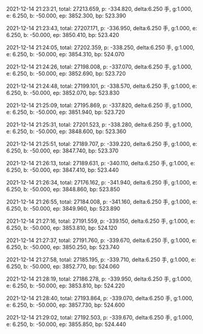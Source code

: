 2021-12-14 21:23:21, total: 27213.659, p: -334.820, delta:6.250 手, g:1.000, e: 6.250, b: -50.000, ep: 3852.300, bp: 523.390

2021-12-14 21:23:43, total: 27207.171, p: -336.950, delta:6.250 手, g:1.000, e: 6.250, b: -50.000, ep: 3850.410, bp: 523.420

2021-12-14 21:24:05, total: 27202.359, p: -338.250, delta:6.250 手, g:1.000, e: 6.250, b: -50.000, ep: 3854.310, bp: 524.070

2021-12-14 21:24:26, total: 27198.008, p: -337.070, delta:6.250 手, g:1.000, e: 6.250, b: -50.000, ep: 3852.690, bp: 523.720

2021-12-14 21:24:48, total: 27199.101, p: -338.570, delta:6.250 手, g:1.000, e: 6.250, b: -50.000, ep: 3852.070, bp: 523.830

2021-12-14 21:25:09, total: 27195.869, p: -337.820, delta:6.250 手, g:1.000, e: 6.250, b: -50.000, ep: 3851.940, bp: 523.720

2021-12-14 21:25:31, total: 27201.523, p: -338.280, delta:6.250 手, g:1.000, e: 6.250, b: -50.000, ep: 3848.600, bp: 523.360

2021-12-14 21:25:51, total: 27189.707, p: -339.220, delta:6.250 手, g:1.000, e: 6.250, b: -50.000, ep: 3847.740, bp: 523.370

2021-12-14 21:26:13, total: 27189.631, p: -340.110, delta:6.250 手, g:1.000, e: 6.250, b: -50.000, ep: 3847.410, bp: 523.440

2021-12-14 21:26:34, total: 27176.162, p: -341.940, delta:6.250 手, g:1.000, e: 6.250, b: -50.000, ep: 3848.860, bp: 523.850

2021-12-14 21:26:55, total: 27184.008, p: -341.160, delta:6.250 手, g:1.000, e: 6.250, b: -50.000, ep: 3849.960, bp: 523.890

2021-12-14 21:27:16, total: 27191.559, p: -339.150, delta:6.250 手, g:1.000, e: 6.250, b: -50.000, ep: 3853.810, bp: 524.120

2021-12-14 21:27:37, total: 27191.760, p: -339.670, delta:6.250 手, g:1.000, e: 6.250, b: -50.000, ep: 3850.250, bp: 523.740

2021-12-14 21:27:58, total: 27185.195, p: -339.710, delta:6.250 手, g:1.000, e: 6.250, b: -50.000, ep: 3852.770, bp: 524.060

2021-12-14 21:28:19, total: 27186.278, p: -339.950, delta:6.250 手, g:1.000, e: 6.250, b: -50.000, ep: 3853.810, bp: 524.220

2021-12-14 21:28:40, total: 27193.864, p: -339.070, delta:6.250 手, g:1.000, e: 6.250, b: -50.000, ep: 3857.730, bp: 524.600

2021-12-14 21:29:02, total: 27192.503, p: -339.670, delta:6.250 手, g:1.000, e: 6.250, b: -50.000, ep: 3855.850, bp: 524.440